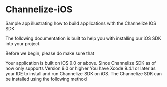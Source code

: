 # Channelize-iOS
 Sample app illustrating how to build applications with the Channelize IOS SDK

The following documentation is built to help you with installing our iOS SDK into your project.

Before we begin, please do make sure that

Your application is built on iOS 9.0 or above. Since Channelize SDK as of now only supports Version 9.0 or higher
You have Xcode 9.4.1 or later as your IDE to install and run Channelize SDK on iOS.
The Channelize SDK can be installed using the following method
